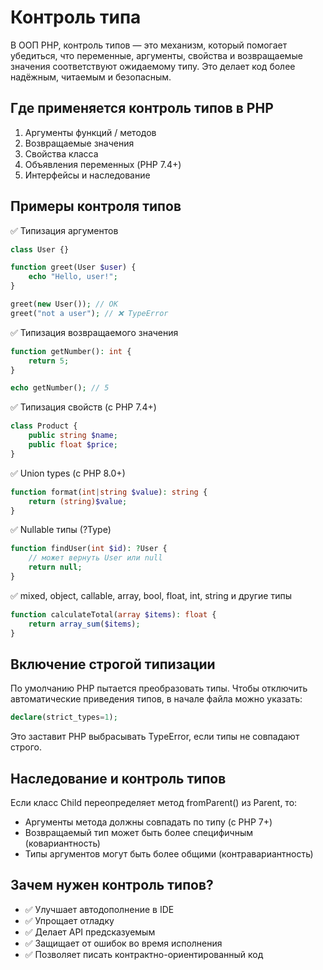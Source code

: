 # Контроль типа
В ООП PHP, контроль типов — это механизм, который помогает убедиться, что переменные, аргументы, свойства и возвращаемые значения соответствуют ожидаемому типу. Это делает код более надёжным, читаемым и безопасным.

## Где применяется контроль типов в PHP
1. Аргументы функций / методов
2. Возвращаемые значения
3. Свойства класса
4. Объявления переменных (PHP 7.4+)
5. Интерфейсы и наследование

## Примеры контроля типов
✅ Типизация аргументов
```php
class User {}

function greet(User $user) {
    echo "Hello, user!";
}

greet(new User()); // OK
greet("not a user"); // ❌ TypeError
```

✅ Типизация возвращаемого значения
```php
function getNumber(): int {
    return 5;
}

echo getNumber(); // 5
```

✅ Типизация свойств (с PHP 7.4+)
```php
class Product {
    public string $name;
    public float $price;
}
```

✅ Union types (с PHP 8.0+)
```php
function format(int|string $value): string {
    return (string)$value;
}
```

✅ Nullable типы (?Type)
```php
function findUser(int $id): ?User {
    // может вернуть User или null
    return null;
}
```

✅ mixed, object, callable, array, bool, float, int, string и другие типы
```php
function calculateTotal(array $items): float {
    return array_sum($items);
}
```

## Включение строгой типизации
По умолчанию PHP пытается преобразовать типы. Чтобы отключить автоматические приведения типов, в начале файла можно указать:
```php
declare(strict_types=1);
```

Это заставит PHP выбрасывать TypeError, если типы не совпадают строго.


## Наследование и контроль типов
Если класс Child переопределяет метод fromParent() из Parent, то:
- Аргументы метода должны совпадать по типу (с PHP 7+)
- Возвращаемый тип может быть более специфичным (ковариантность)
- Типы аргументов могут быть более общими (контравариантность)

## Зачем нужен контроль типов?
- ✅ Улучшает автодополнение в IDE
- ✅ Упрощает отладку
- ✅ Делает API предсказуемым
- ✅ Защищает от ошибок во время исполнения
- ✅ Позволяет писать контрактно-ориентированный код
